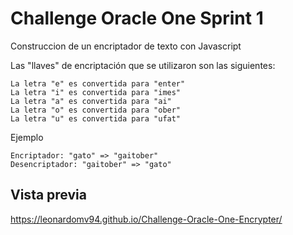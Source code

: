 # Challenge Oracle One Sprint 1
Construccion de un encriptador de texto con Javascript

Las "llaves" de encriptación que se utilizaron son las siguientes:

```
La letra "e" es convertida para "enter"
La letra "i" es convertida para "imes"
La letra "a" es convertida para "ai"
La letra "o" es convertida para "ober"
La letra "u" es convertida para "ufat"
```
Ejemplo
```
Encriptador: "gato" => "gaitober"
Desencriptador: "gaitober" => "gato"
```
## Vista previa
https://leonardomv94.github.io/Challenge-Oracle-One-Encrypter/